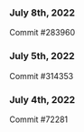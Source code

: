 ### July 8th, 2022

Commit #283960

### July 5th, 2022

Commit #314353


### July 4th, 2022

Commit #72281
